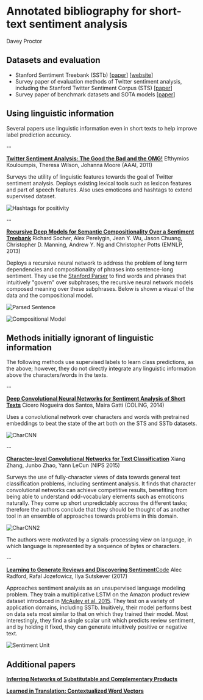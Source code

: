 # Annotated bibliography for short-text sentiment analysis
Davey Proctor


## Datasets and evaluation
- Stanford Sentiment Treebank (SSTb) [[paper](https://nlp.stanford.edu/~socherr/EMNLP2013_RNTN.pdf)] [[website](https://nlp.stanford.edu/sentiment/treebank.html)]
- Survey paper of evaluation methods of Twitter sentiment analysis, including the Stanford Twitter Sentiment Corpus (STS) [[paper](http://ceur-ws.org/Vol-1096/paper1.pdf)]
- Survey paper of benchmark datasets and SOTA models [[paper](https://arxiv.org/pdf/1512.01818.pdf)]

## Using linguistic information
Several papers use linguistic information even in short texts to help improve label prediction accuracy.

--

[**Twitter Sentiment Analysis: The Good the Bad and the OMG!**](http://www.aaai.org/ocs/index.php/ICWSM/ICWSM11/paper/download/2857/3251?height%3D90%%26iframe%3Dtrue%26width%3D90%)
Efthymios Kouloumpis, Theresa Wilson, Johanna Moore (AAAI, 2011)

Surveys the utility of linguistic features towards the goal of Twitter sentiment analysis. Deploys existing lexical tools such as lexicon features and part of speech features. Also uses emoticons and hashtags to extend supervised dataset.

![Hashtags for positivity](pics/hashtags.png)

--

[**Recursive Deep Models for Semantic Compositionality Over a Sentiment Treebank**](https://nlp.stanford.edu/~socherr/EMNLP2013_RNTN.pdf)
Richard Socher, Alex Perelygin, Jean Y. Wu, Jason Chuang, Christopher D. Manning, Andrew Y. Ng and Christopher Potts (EMNLP, 2013)

Deploys a recursive neural network to address the problem of long term dependencies and compositionality of phrases into sentence-long sentiment. They use the [Stanford Parser](https://nlp.stanford.edu/software/lex-parser.shtml) to find words and phrases that intuitively "govern" over subphrases; the recursive neural network models composed meaning over these subphrases. Below is shown a visual of the data and the compositional model.

![Parsed Sentence](pics/ParsedSentence.png)

![Compositional Model](pics/compositionalModel.png)

## Methods initially ignorant of linguistic information
The following methods use supervised labels to learn class predictions, as the above; however, they do not directly integrate any linguistic information above the characters/words in the texts.

--

[**Deep Convolutional Neural Networks for Sentiment Analysis of Short Texts**](http://anthology.aclweb.org/C/C14/C14-1008.pdf)
Cicero Nogueira dos Santos, Maira Gatti (COLING, 2014)

Uses a convolutional network over characters and words with pretrained embeddings to beat the state of the art both on the STS and SSTb datasets.

![CharCNN](pics/charCNN.png)

--

[**Character-level Convolutional Networks for Text Classification**](https://papers.nips.cc/paper/5782-character-level-convolutional-networks-for-text-classification.pdf)
Xiang Zhang, Junbo Zhao, Yann LeCun (NIPS 2015)

Surveys the use of fully-character views of data towards general text classification problems, including sentiment analysis. It finds that character convolutional networks can achieve competitive results, benefiting from being able to understand odd-vocabulary elements such as emoticons naturally. They come up short unpredictably accross the different tasks; therefore the authors conclude that they should be thought of as another tool in an ensemble of approaches towards problems in this domain.

![CharCNN2](pics/charCNN.png)

The authors were motivated by a signals-processing view on language, in which language is represented by a sequence of bytes or characters.

--

[**Learning to Generate Reviews and Discovering Sentiment**](https://arxiv.org/pdf/1704.01444.pdf)[Code](https://github.com/openai/generating-reviews-discovering-sentiment)
Alec Radford, Rafal Jozefowicz, Ilya Sutskever (2017)

Approaches sentiment analysis as an unsupervised language modeling problem. They train a multiplicative LSTM on the Amazon product review dataset introduced in [McAuley et al. 2015](https://cseweb.ucsd.edu/~jmcauley/pdfs/kdd15.pdf). They test on a variety of application domains, including SSTb. Inuitively, their model performs best on data sets most similar to that on which they trained their model. Most interestingly, they find a single scalar unit which predicts review sentiment, and by holding it fixed, they can generate intuitively positive or negative text.

![Sentiment Unit](pics/sentimentUnit.png)

## Additional papers
[**Inferring Networks of Substitutable and Complementary Products**](https://arxiv.org/pdf/1506.08839.pdf)

[**Learned in Translation: Contextualized Word Vectors**](https://arxiv.org/pdf/1708.00107.pdf)











